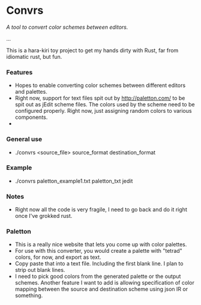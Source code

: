 # Convrs 

*A tool to convert color schemes between editors.*

...

This is a hara-kiri toy project to get my hands dirty with Rust, far from idiomatic rust, but fun. 


### Features

- Hopes to enable converting color schemes between different editors and palettes.
- Right now, support for text files spit out by http://paletton.com/ to be spit out as jEdit scheme files. The colors used by the scheme need to be configured properly. Right now, just assigning random colors to various components.
- 

### General use

- ./convrs <source_file> source_format destination_format

### Example

- ./convrs paletton_example1.txt paletton_txt jedit

### Notes

- Right now all the code is very fragile, I need to go back and do it right once I've grokked rust.

### Paletton

- This is a really nice website that lets you come up with color palettes.
- For use with this converter, you would create a palette with "tetrad" colors, for now, and export as text.
- Copy paste that into a text file. Including the first blank line. I plan to strip out blank lines.
- I need to pick good colors from the generated palette or the output schemes. Another feature I want to add is allowing specification of color mapping between the source and destination scheme using json IR or something.

